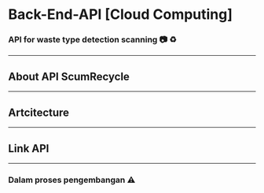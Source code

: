 # Back-End-API [Cloud Computing]
### API for waste type detection scanning 📷 ♻
----------------------------------

## About API ScumRecycle
-----------------------

## Artcitecture
---------------

## Link API
---------------

### Dalam proses pengembangan ⚠
